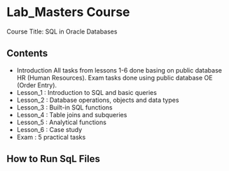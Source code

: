 # Lab_Masters Course 
Course Title: SQL in Oracle Databases 
## Contents
- Introduction
    All tasks from lessons 1-6 done basing on public database HR (Human Resources).
    Exam tasks done using public database OE (Order Entry).
- Lesson_1 : Introduction to SQL and basic queries
- Lesson_2 : Database operations, objects and data types
- Lesson_3 : Built-in SQL functions
- Lesson_4 : Table joins and subqueries
- Lesson_5 : Analytical functions
- Lesson_6 : Case study
- Exam : 5 practical tasks
## How to Run SqL Files
